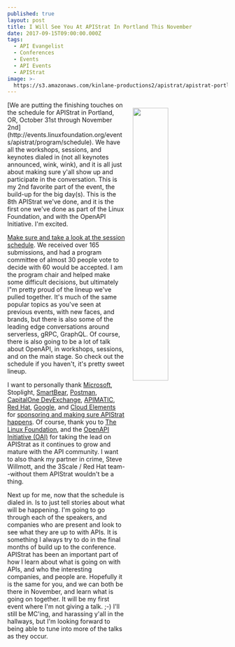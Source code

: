 ```yaml
---
published: true
layout: post
title: I Will See You At APIStrat In Portland This November
date: 2017-09-15T09:00:00.000Z
tags:
  - API Evangelist
  - Conferences
  - Events
  - API Events
  - APIStrat
image: >-
  https://s3.amazonaws.com/kinlane-productions2/apistrat/apistrat-portland-screenshot.png
---
```

<p><img src="https://s3.amazonaws.com/kinlane-productions2/apistrat/apistrat-portland-screenshot.png" align="right" width="40%" style="padding: 15px;" /></p>[We are putting the finishing touches on the schedule for APIStrat in Portland, OR, October 31st through November 2nd](http://events.linuxfoundation.org/events/apistrat/program/schedule). We have all the workshops, sessions, and keynotes dialed in (not all keynotes announced, wink, wink), and it is all just about making sure y'all show up and participate in the conversation. This is my 2nd favorite part of the event, the build-up for the big day(s). This is the 8th APIStrat we've done, and it is the first one we've done as part of the Linux Foundation, and with the OpenAPI Initiative. I'm excited.

[Make sure and take a look at the session schedule](http://events.linuxfoundation.org/events/apistrat/program/schedule). We received over 165 submissions, and had a program committee of almost 30 people vote to decide with 60 would be accepted. I am the program chair and helped make some difficult decisions, but ultimately I"m pretty proud of the lineup we've pulled together. It's much of the same popular topics as you've seen at previous events, with new faces, and brands, but there is also some of the leading edge conversations around serverless, gRPC, GraphQL. Of course, there is also going to be a lot of talk about OpenAPI, in workshops, sessions, and on the main stage. So check out the schedule if you haven't, it's pretty sweet lineup.

I want to personally thank [Microsoft](http://www.microsoft.com/), Stoplight, [SmartBear](https://smartbear.com/), [Postman](https://www.getpostman.com/), [CapitalOne DevExchange](https://developer.capitalone.com/), [APIMATIC](https://apimatic.io/), [Red Hat](http://www.redhat.com/), [Google](https://cloud.google.com/), and [Cloud Elements](http://www.cloud-elements.com/) for [sponsoring and making sure APIStrat happens](http://events.linuxfoundation.org/events/apistrat/sponsors/our-sponsors). Of course, thank you to [The Linux Foundation](http://www.linuxfoundation.org/), and the [OpenAPI Initiative (OAI)](https://www.openapis.org/) for taking the lead on APIStrat as it continues to grow and mature with the API community. I want to also thank my partner in crime, Steve Willmott, and the 3Scale / Red Hat team--without them APIStrat wouldn't be a thing.

Next up for me, now that the schedule is dialed in. Is to just tell stories about what will be happening. I'm going to go through each of the speakers, and companies who are present and look to see what they are up to with APIs. It is something I always try to do in the final months of build up to the conference. APIStrat has been an important part of how I learn about what is going on with APIs, and who the interesting companies, and people are. Hopefully it is the same for you, and we can both be there in November, and learn what is going on together. It will be my first event where I'm not giving a talk. ;-) I'll still be MC'ing, and harassing y'all in the hallways, but I'm looking forward to being able to tune into more of the talks as they occur.